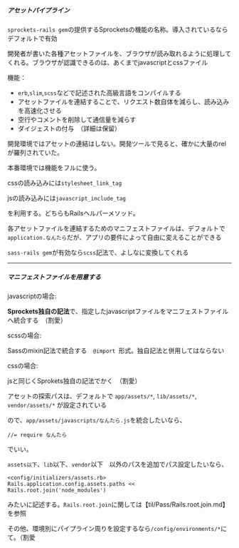 ##### アセットパイプライン

`sprockets-rails gem`の提供するSprocketsの機能の名称。導入されているならデフォルトで有効

開発者が書いた各種アセットファイルを、ブラウザが読み取れるように処理してくれる。ブラウザが認識できるのは、あくまでjavascriptとcssファイル

機能：

+ `erb`,`slim`,`scss`などで記述された高級言語をコンパイルする
+ アセットファイルを連結することで、リクエスト数自体を減らし、読み込みを高速化させる
+ 空行やコメントを削除して通信量を減らす
+ ダイジェストの付与　（詳細は保留）

開発環境ではアセットの連結はしない。開発ツールで見ると、確かに大量のrelが羅列されていた。

本番環境では機能をフルに使う。

cssの読み込みには`stylesheet_link_tag`

jsの読み込みには`javascript_include_tag`

を利用する。どちらもRailsヘルパーメソッド。

各アセットファイルを連結するためのマニフェストファイルは、デフォルトで`application.なんたら`だが、アプリの要件によって自由に変えることができる

`sass-rails gem`が有効なら`scss`記法で、よしなに変換してくれる



***

##### マニフェストファイルを用意する

javascriptの場合:

**Sprockets独自の記法**で、指定したjavascriptファイルをマニフェストファイルへ統合する　（割愛）

scssの場合:

Sassのmixin記法で統合する　`@import `形式。独自記法と併用してはならない

cssの場合:

jsと同じくSprokets独自の記法でかく　（割愛）

アセットの探索パスは、デフォルトで `app/assets/*`, `lib/assets/*`, `vendor/assets/*` が設定されている

ので、`app/assets/javascripts/なんたら.js`を統合したいなら、

```
//= require なんたら
```

でいい。

`assets以下`、`lib`以下、`vendor`以下　以外のパスを追加でパス設定したいなら、

```
<config/initializers/assets.rb>
Rails.application.config.assets.paths << Rails.root.join('node_modules')
```

みたいに記述する。`Rails.root.join`に関しては【til/Pass/Rails.root.join.md】を参照

その他、環境別にパイプライン周りを設定するなら`/config/environments/*`にて。（割愛

